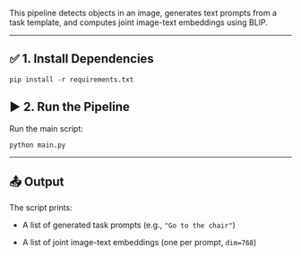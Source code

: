 
This pipeline detects objects in an image, generates text prompts from a task template, and computes joint image-text embeddings using BLIP.

* * * * *

✅ 1. Install Dependencies
-------------------------

`pip install -r requirements.txt`


▶️ 2. Run the Pipeline
----------------------

Run the main script:

`python main.py`

* * * * *

📤 Output
---------

The script prints:

-   A list of generated task prompts (e.g., `"Go to the chair"`)

-   A list of joint image-text embeddings (one per prompt, `dim=768`)